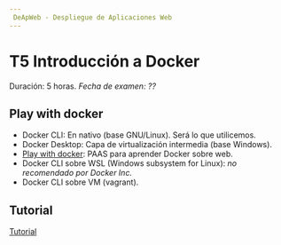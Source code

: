 ```yaml
---
 DeApWeb - Despliegue de Aplicaciones Web
---
```


# T5 Introducción a Docker

Duración: 5 horas.
*Fecha de examen: ??*

## Play with docker
+ Docker CLI: En nativo (base GNU/Linux). Será lo que utilicemos.
+ Docker Desktop: Capa de virtualización intermedia (base Windows).
+ [Play with docker](https://labs.play-with-docker.com/): PAAS para aprender Docker sobre web.
+ Docker CLI sobre WSL (Windows subsystem for Linux): *no recomendado por Docker Inc.*
+ Docker CLI sobre VM (vagrant).

## Tutorial
[Tutorial](https://moodle.educarex.es/iescastelarfp/pluginfile.php/46278/mod_resource/content/1/contenedores.pdf)
